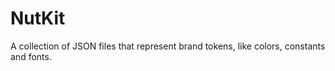 # NutKit

A collection of JSON files that represent brand tokens, like colors, constants and fonts.
